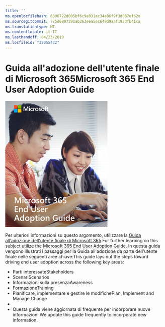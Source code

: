 ```yaml
---
title: ''
ms.openlocfilehash: 6396722d085bf6c9e831ac34a86f9f3d087ef62e
ms.sourcegitcommit: 775d6807291ab263eea5ec649d9aaf1933fb41ca
ms.translationtype: MT
ms.contentlocale: it-IT
ms.lasthandoff: 04/23/2019
ms.locfileid: "32055432"
---
```

# <a name="microsoft-365-end-user-adoption-guide"></a><span data-ttu-id="a5164-102">Guida all'adozione dell'utente finale di Microsoft 365</span><span class="sxs-lookup"><span data-stu-id="a5164-102">Microsoft 365 End User Adoption Guide</span></span>

![Guida all'adozione di Microsoft 365](media/m365euguide.png)

<span data-ttu-id="a5164-104">Per ulteriori informazioni su questo argomento, utilizzare la [Guida all'adozione dell'utente finale di Microsoft 365](https://aka.ms/adoptionguide).</span><span class="sxs-lookup"><span data-stu-id="a5164-104">For further learning on this subject utilize the [Microsoft 365 End User Adoption Guide](https://aka.ms/adoptionguide).</span></span> <span data-ttu-id="a5164-105">In questa guida vengono illustrati i passaggi per la Guida all'adozione da parte dell'utente finale nelle seguenti aree chiave:</span><span class="sxs-lookup"><span data-stu-id="a5164-105">This guide lays out the steps toward driving end user adoption across the following key areas:</span></span>

- <span data-ttu-id="a5164-106">Parti interessate</span><span class="sxs-lookup"><span data-stu-id="a5164-106">Stakeholders</span></span>
- <span data-ttu-id="a5164-107">Scenari</span><span class="sxs-lookup"><span data-stu-id="a5164-107">Scenarios</span></span>
- <span data-ttu-id="a5164-108">Informazioni sulla presenza</span><span class="sxs-lookup"><span data-stu-id="a5164-108">Awareness</span></span>
- <span data-ttu-id="a5164-109">Formazione</span><span class="sxs-lookup"><span data-stu-id="a5164-109">Training</span></span> 
- <span data-ttu-id="a5164-110">Pianificare, implementare e gestire le modifiche</span><span class="sxs-lookup"><span data-stu-id="a5164-110">Plan, Implement and Manage Change</span></span>
- 
- <span data-ttu-id="a5164-111">Questa guida viene aggiornata di frequente per incorporare nuove informazioni.</span><span class="sxs-lookup"><span data-stu-id="a5164-111">We update this guide frequently to incorporate new information.</span></span>